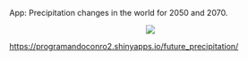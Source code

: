 App: Precipitation changes in the world for 2050 and 2070.

<div style="text-align:center"><img src="https://programandoconro.files.wordpress.com/2019/07/cropped-net-2.png?w=300" /></div>

https://programandoconro2.shinyapps.io/future_precipitation/

<div style="text-align:center"><img src="https://media.licdn.com/dms/image/C5612AQEkk4V1mJqfmA/article-inline_image-shrink_1500_2232/0?e=1575504000&v=beta&t=mByVAOCrA5QQYpwaSo882nU_-PFaziHkJ5-nLaT3wmg/></div>
